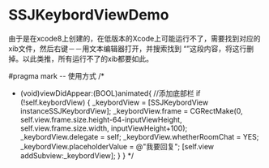 # SSJKeybordViewDemo
由于是在xcode8上创建的，在低版本的Xcode上可能运行不了，需要找到对应的xib文件，然后右键－－用文本编辑器打开，并搜索找到 “<capability name="documents saved in the Xcode 8 format" minToolsVersion=“8.0”/>”这段内容，将这行删掉。以此类推，所有运行不了的xib都要如此。

#pragma mark -- 使用方式
/*
- (void)viewDidAppear:(BOOL)animated{
    //添加底部栏
    if (!self.keybordView) {
        _keybordView = [SSJKeybordView instanceSSJKeybordView];
        _keybordView.frame = CGRectMake(0, self.view.frame.size.height-64-inputViewHeight, self.view.frame.size.width, inputViewHeight+100);
        _keybordView.delegate = self;
        _keybordView.whetherRoomChat = YES;
        _keybordView.placeholderValue = @"我要回复";
        [self.view addSubview:_keybordView];
    }
}
*/
